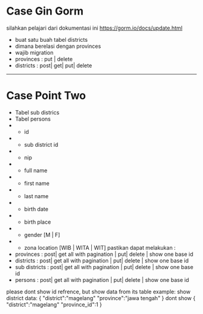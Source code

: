# Case Gin Gorm

silahkan pelajari dari dokumentasi ini
https://gorm.io/docs/update.html

- buat satu buah tabel districts
- dimana berelasi dengan provinces
- wajib migration
- provinces : put | delete
- districts : post| get| put| delete

------------------------------------------------------------------
# Case Point Two
- Tabel sub districs
- Tabel persons
- - id
- - sub district id
- - nip
- - full name
- - first name
- - last name
- - birth date
- - birth place
- - gender [M | F]
- - zona location [WIB | WITA | WIT]
pastikan dapat melakukan :
- provinces : post| get all with pagination | put| delete | show one base id
- districts : post| get all with pagination | put| delete | show one base id
- sub districts : post| get all with pagination | put| delete | show one base id
- persons : post| get all with pagination | put| delete | show one base id

please dont show id refrence, but show data from its table
example:
show district data: 
{
"district":"magelang"
"province":"jawa tengah"
}
dont show 
{
"district":"magelang"
"province_id":1
}